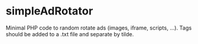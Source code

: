 # simpleAdRotator
Minimal PHP code to random rotate ads (images, iframe, scripts, ...). Tags should be added to a .txt file and separate by tilde.
